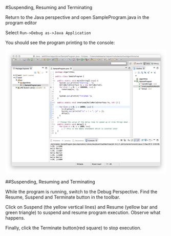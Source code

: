#Suspending, Resuming and Terminating

Return to the Java perspective and open SampleProgram.java in the program editor

Select `Run->Debug as->Java Application`

You should see the program printing to the console:

![](img/02.png)

##Suspending, Resuming and Terminating

While the program is running, switch to the Debug Perspective. Find the Resume, Suspend and Terminate button in the toolbar.

Click on Suspend (the yellow vertical lines) and Resume (yellow bar and green triangle) to suspend and resume program execution. Observe what happens. 

Finally, click the Terminate button(red square) to stop execution.
